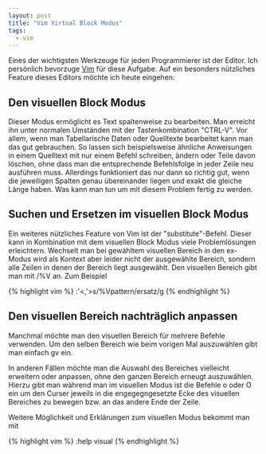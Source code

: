 ```yaml
---
layout: post
title: "Vim Virtual Block Modus"
tags:
  - vim
---
```

Eines der wichtigsten Werkzeuge für jeden Programmierer ist der Editor. Ich
persönlich bevorzuge [Vim](http://www.vim.org) für diese Aufgabe. Auf ein
besonders nützliches Feature dieses Editors möchte ich heute eingehen:

Den visuellen Block Modus
-------------------------
Dieser Modus ermöglicht es Text spaltenweise zu bearbeiten. Man erreicht ihn
unter normalen Umständen mit der Tastenkombination "CTRL-V". Vor allem, wenn
man Tabellarische Daten oder Quelltexte bearbeitet kann man das gut gebrauchen.
So lassen sich beispielsweise ähnliche Anweisungen in einem Quelltext mit nur
einem Befehl schreiben, ändern oder Teile davon löschen, ohne dass man die
entsprechende Befehlsfolge in jeder Zeile neu ausführen muss. Allerdings
funktioniert das nur dann so richtig gut, wenn die jeweiligen Spalten genau
übereinander liegen und exakt die gleiche Länge haben. Was kann man tun um mit
diesem Problem fertig zu werden.

Suchen und Ersetzen im visuellen Block Modus
--------------------------------------------
Ein weiteres nützliches Feature von Vim ist der "substitute"-Befehl. Dieser
kann in Kombination mit dem visuellen Block Modus viele Problemlösungen
erleichtern. Wechselt man bei gewähltem visuellen Bereich in den ex-Modus wird
als Kontext aber leider nicht der ausgewählte Bereich, sondern alle Zeilen in
denen der Bereich liegt ausgewählt. Den visuellen Bereich gibt man mit /\%V an.
Zum Beispiel

{% highlight vim %}
:'<,'>s/\%Vpattern/ersatz/g
{% endhighlight %}

Den visuellen Bereich nachträglich anpassen
-------------------------------------------
Manchmal möchte man den visuellen Bereich für mehrere Befehle verwenden. Um den
selben Bereich wie beim vorigen Mal auszuwählen gibt man einfach gv ein.

In anderen Fällen möchte man die Auswahl des Bereiches vielleicht erweitern
oder anpassen, ohne den ganzen Bereich erneugt auszuwählen. Hierzu gibt man
während man im visuellen Modus ist die Befehle o oder O ein um den Curser
jeweils in die engegegngesetzte Ecke des visuellen Bereiches zu bewegen bzw. an
das andere Ende der Zeile.

Weitere Möglichkeit und Erklärungen zum visuellen Modus bekommt man mit

{% highlight vim %}
:help visual
{% endhighlight %}
